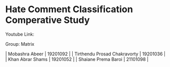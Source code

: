 # Hate Comment Classification Comperative Study

Youtube Link: 

Group: Matrix

| Mobashra Abeer   | 19201092 |
| Tirthendu Prosad Chakravorty   | 19201036 |
| Khan Abrar Shams   | 19201052 |
| Shaiane Prema Baroi   | 21101098 |
